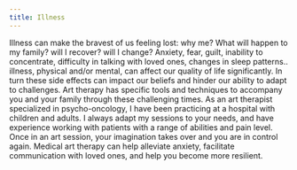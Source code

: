 ```yaml
---
title: Illness
---
```

Illness can make the bravest of us feeling lost: why me? What will happen to my family? will I recover? will I change?
Anxiety, fear, guilt, inability to concentrate, difficulty in talking with loved ones, changes in sleep patterns.. illness, physical and/or mental, can affect our quality of life significantly. In turn these side effects can impact our beliefs and hinder our ability to adapt to challenges.
Art therapy has specific tools and techniques to accompany you and your family through these challenging times. As an art therapist specialized in psycho-oncology, I have been practicing at a hospital with children and adults. I always adapt my sessions to your needs, and have experience working with patients with a range of abilities and pain level.
Once in an art session, your imagination takes over and you are in control again. Medical art therapy can help alleviate anxiety, facilitate communication with loved ones, and help you become more resilient.

